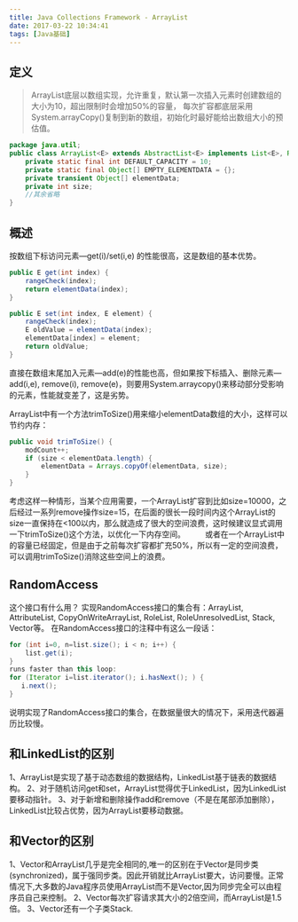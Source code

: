 ```yaml
---
title: Java Collections Framework - ArrayList
date: 2017-03-22 10:34:41
tags: [Java基础]
---
```


## 定义

>ArrayList底层以数组实现，允许重复，默认第一次插入元素时创建数组的大小为10，超出限制时会增加50%的容量，
每次扩容都底层采用System.arrayCopy()复制到新的数组，初始化时最好能给出数组大小的预估值。

```java
package java.util;
public class ArrayList<E> extends AbstractList<E> implements List<E>, RandomAccess, Cloneable, java.io.Serializable { 
    private static final int DEFAULT_CAPACITY = 10; 
    private static final Object[] EMPTY_ELEMENTDATA = {}; 
    private transient Object[] elementData; 
    private int size;
    //其余省略
}


```
<!--more-->

## 概述

按数组下标访问元素—get(i)/set(i,e) 的性能很高，这是数组的基本优势。

```java
public E get(int index) {    
    rangeCheck(index);    
    return elementData(index);
}

public E set(int index, E element) {    
    rangeCheck(index);    
    E oldValue = elementData(index);    
    elementData[index] = element;    
    return oldValue;
}
```
直接在数组末尾加入元素—add(e)的性能也高，但如果按下标插入、删除元素—add(i,e), remove(i), remove(e)，则要用System.arraycopy()来移动部分受影响的元素，性能就变差了，这是劣势。

ArrayList中有一个方法trimToSize()用来缩小elementData数组的大小，这样可以节约内存：

```java
public void trimToSize() { 
    modCount++; 
    if (size < elementData.length) { 
        elementData = Arrays.copyOf(elementData, size); 
    } 
}
```
考虑这样一种情形，当某个应用需要，一个ArrayList扩容到比如size=10000，之后经过一系列remove操作size=15，在后面的很长一段时间内这个ArrayList的size一直保持在<100以内，那么就造成了很大的空间浪费，这时候建议显式调用一下trimToSize()这个方法，以优化一下内存空间。   
或者在一个ArrayList中的容量已经固定，但是由于之前每次扩容都扩充50%，所以有一定的空间浪费，可以调用trimToSize()消除这些空间上的浪费。

## RandomAccess

这个接口有什么用？
实现RandomAccess接口的集合有：ArrayList, AttributeList, CopyOnWriteArrayList, RoleList, RoleUnresolvedList, Stack, Vector等。
在RandomAccess接口的注释中有这么一段话：

```java
for (int i=0, n=list.size(); i < n; i++) {     
    list.get(i);
}
runs faster than this loop:
for (Iterator i=list.iterator(); i.hasNext(); ) { 
   i.next();
}
```

说明实现了RandomAccess接口的集合，在数据量很大的情况下，采用迭代器遍历比较慢。

## 和LinkedList的区别

1、ArrayList是实现了基于动态数组的数据结构，LinkedList基于链表的数据结构。
2、对于随机访问get和set，ArrayList觉得优于LinkedList，因为LinkedList要移动指针。
3、对于新增和删除操作add和remove（不是在尾部添加删除），LinkedList比较占优势，因为ArrayList要移动数据。

## 和Vector的区别

1、Vector和ArrayList几乎是完全相同的,唯一的区别在于Vector是同步类(synchronized)，属于强同步类。因此开销就比ArrayList要大，访问要慢。正常情况下,大多数的Java程序员使用ArrayList而不是Vector,因为同步完全可以由程序员自己来控制。
2、Vector每次扩容请求其大小的2倍空间，而ArrayList是1.5倍。
3、Vector还有一个子类Stack.

